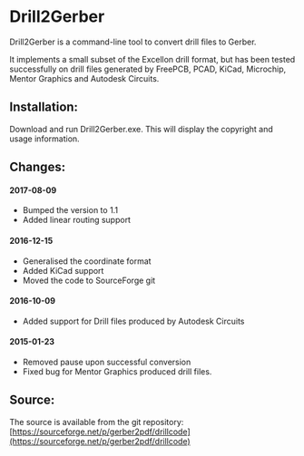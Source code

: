 # Drill2Gerber

Drill2Gerber is a command-line tool to convert drill files to Gerber.

It implements a small subset of the Excellon drill format, but has been tested
successfully on drill files generated by FreePCB, PCAD, KiCad, Microchip, 
Mentor Graphics and Autodesk Circuits.

## Installation:

Download and run Drill2Gerber.exe.
This will display the copyright and usage information.

## Changes:

#### 2017-08-09

- Bumped the version to 1.1
- Added linear routing support

#### 2016-12-15

- Generalised the coordinate format
- Added KiCad support
- Moved the code to SourceForge git

#### 2016-10-09

- Added support for Drill files produced by Autodesk Circuits

#### 2015-01-23

- Removed pause upon successful conversion
- Fixed bug for Mentor Graphics produced drill files.

## Source:

The source is available from the git repository:
[https://sourceforge.net/p/gerber2pdf/drillcode](https://sourceforge.net/p/gerber2pdf/drillcode)

